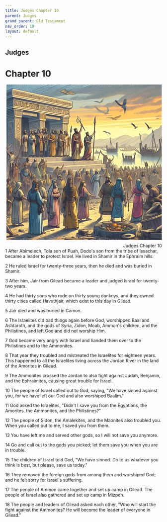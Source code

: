 ```yaml
---
title: Judges Chapter 10
parent: Judges
grand_parent: Old Testament
nav_order: 10
layout: default
---
```


## Judges

# Chapter 10

<div style="clear: both; text-align: right;">
    <img src="/assets/Image/Judges/500/10.jpg" alt="Judges Chapter 10" class="chapter-image" style="max-width: 100%; height: auto; float: right; margin: 0 0 10px 10px; padding-left: 10%;">
    <figcaption style="font-size: 14px;">Judges Chapter 10</figcaption>
</div>
1 After Abimelech, Tola son of Puah, Dodo's son from the tribe of Issachar, became a leader to protect Israel. He lived in Shamir in the Ephraim hills.

2 He ruled Israel for twenty-three years, then he died and was buried in Shamir.

3 After him, Jair from Gilead became a leader and judged Israel for twenty-two years.

4 He had thirty sons who rode on thirty young donkeys, and they owned thirty cities called Havothjair, which exist to this day in Gilead.

5 Jair died and was buried in Camon.

6 The Israelites did bad things again before God, worshipped Baal and Ashtaroth, and the gods of Syria, Zidon, Moab, Ammon's children, and the Philistines, and left God and did not worship Him.

7 God became very angry with Israel and handed them over to the Philistines and to the Ammonites.

8 That year they troubled and mistreated the Israelites for eighteen years. This happened to all the Israelites living across the Jordan River in the land of the Amorites in Gilead.

9 The Ammonites crossed the Jordan to also fight against Judah, Benjamin, and the Ephraimites, causing great trouble for Israel.

10 The people of Israel called out to God, saying, "We have sinned against you, for we have left our God and also worshiped Baalim."

11 God asked the Israelites, "Didn't I save you from the Egyptians, the Amorites, the Ammonites, and the Philistines?"

12 The people of Sidon, the Amalekites, and the Maonites also troubled you. When you called out to me, I saved you from them.

13 You have left me and served other gods, so I will not save you anymore.

14 Go and call out to the gods you picked; let them save you when you are in trouble.

15 The children of Israel told God, "We have sinned. Do to us whatever you think is best, but please, save us today."

16 They removed the foreign gods from among them and worshiped God; and he felt sorry for Israel's suffering.

17 The people of Ammon came together and set up camp in Gilead. The people of Israel also gathered and set up camp in Mizpeh.

18 The people and leaders of Gilead asked each other, "Who will start the fight against the Ammonites? He will become the leader of everyone in Gilead."


